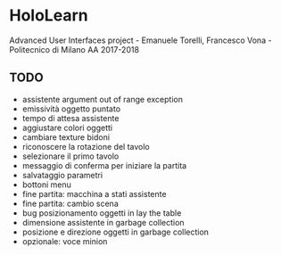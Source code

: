 # HoloLearn
Advanced User Interfaces project - Emanuele Torelli, Francesco Vona - Politecnico di Milano AA 2017-2018

## TODO
- assistente argument out of range exception
- emissività oggetto puntato
- tempo di attesa assistente
- aggiustare colori oggetti
- cambiare texture bidoni
- riconoscere la rotazione del tavolo
- selezionare il primo tavolo
- messaggio di conferma per iniziare la partita
- salvataggio parametri
- bottoni menu
- fine partita: macchina a stati assistente
- fine partita: cambio scena
- bug posizionamento oggetti in lay the table
- dimensione assistente in garbage collection
- posizione e direzione oggetti in garbage collection
- opzionale: voce minion
